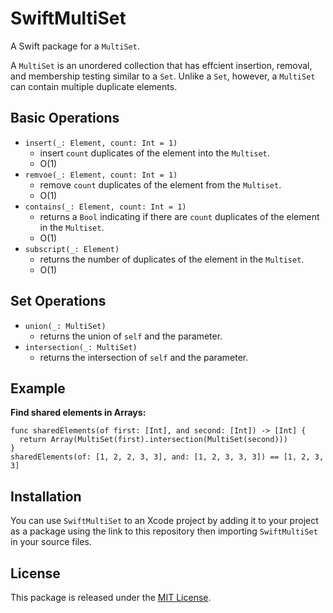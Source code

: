 # SwiftMultiSet

A Swift package for a `MultiSet`.

A `MultiSet` is an unordered collection that has effcient insertion, removal, and membership testing similar to a `Set`.
Unlike a `Set`, however, a `MultiSet` can contain multiple duplicate elements.

## Basic Operations

* `insert(_: Element, count: Int = 1)`
  * insert `count` duplicates of the element into the `Multiset`.
  * O(1)
* `remvoe(_: Element, count: Int = 1)`
  * remove `count` duplicates of the element from the `Multiset`.
  * O(1)
* `contains(_: Element, count: Int = 1)`
  * returns a `Bool` indicating if there are `count` duplicates of the element in the `Multiset`.
  * O(1)
* `subscript(_: Element)`
  * returns the number of duplicates of the element in the `Multiset`.
  * O(1)
  
## Set Operations

* `union(_: MultiSet)`
  * returns the union of `self` and the parameter.
* `intersection(_: MultiSet)`
  * returns the intersection of `self` and the parameter.

## Example

**Find shared elements in Arrays:** 
```
func sharedElements(of first: [Int], and second: [Int]) -> [Int] {
  return Array(MultiSet(first).intersection(MultiSet(second)))
}
sharedElements(of: [1, 2, 2, 3, 3], and: [1, 2, 3, 3, 3]) == [1, 2, 3, 3]
```

## Installation

You can use `SwiftMultiSet` to an Xcode project by adding it to your project as a package using the link to this repository then importing `SwiftMultiSet` in your source files.

## License

This package is released under the [MIT License](https://en.wikipedia.org/wiki/MIT_License).

